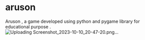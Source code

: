 # aruson
Aruson , a game developed using python and pygame library for educational purpose .
![Uploading Screenshot_2023-10-10_20-47-20.png…]()
